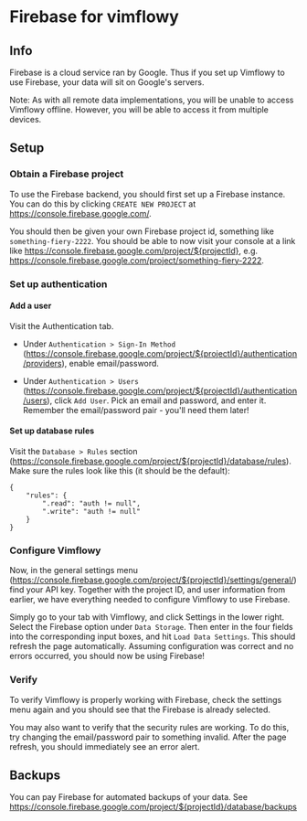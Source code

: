 # Firebase for vimflowy

## Info

Firebase is a cloud service ran by Google.
Thus if you set up Vimflowy to use Firebase, your data will sit on Google's servers.

Note: As with all remote data implementations, you will be unable to access Vimflowy offline.
However, you will be able to access it from multiple devices.

## Setup

### Obtain a Firebase project

To use the Firebase backend, you should first set up a Firebase instance.
You can do this by clicking `CREATE NEW PROJECT` at https://console.firebase.google.com/.

You should then be given your own Firebase project id,
something like `something-fiery-2222`.
You should be able to now visit your console at a link like
https://console.firebase.google.com/project/${projectId}, e.g.
https://console.firebase.google.com/project/something-fiery-2222.

### Set up authentication

#### Add a user

Visit the Authentication tab.

- Under `Authentication > Sign-In Method` (https://console.firebase.google.com/project/${projectId}/authentication/providers), enable email/password.

- Under `Authentication > Users` (https://console.firebase.google.com/project/${projectId}/authentication/users), click `Add User`.
  Pick an email and password, and enter it.
  Remember the email/password pair - you'll need them later!

#### Set up database rules

Visit the `Database > Rules` section (https://console.firebase.google.com/project/${projectId}/database/rules).
Make sure the rules look like this (it should be the default):

```
{
    "rules": {
        ".read": "auth != null",
        ".write": "auth != null"
    }
}
```

### Configure Vimflowy

Now, in the general settings menu (https://console.firebase.google.com/project/${projectId}/settings/general/)
find your API key.
Together with the project ID, and user information from earlier,
we have everything needed to configure Vimflowy to use Firebase.

Simply go to your tab with Vimflowy, and click Settings in the lower right.
Select the Firebase option under `Data Storage`.
Then enter in the four fields into the corresponding input boxes,
and hit `Load Data Settings`.
This should refresh the page automatically.
Assuming configuration was correct and no errors occurred,
you should now be using Firebase!

### Verify

To verify Vimflowy is properly working with Firebase, check the settings menu again and you should see that the Firebase is already selected.

You may also want to verify that the security rules are working.
To do this, try changing the email/password pair to something invalid.
After the page refresh, you should immediately see an error alert.

## Backups

You can pay Firebase for automated backups of your data.
See https://console.firebase.google.com/project/${projectId}/database/backups
